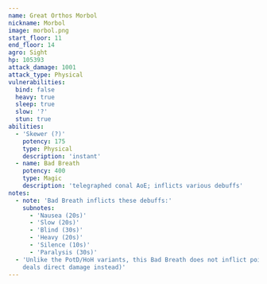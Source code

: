 ```yaml
---
name: Great Orthos Morbol
nickname: Morbol
image: morbol.png
start_floor: 11
end_floor: 14
agro: Sight
hp: 105393
attack_damage: 1001
attack_type: Physical
vulnerabilities:
  bind: false
  heavy: true
  sleep: true
  slow: '?'
  stun: true
abilities:
  - 'Skewer (?)'
    potency: 175
    type: Physical
    description: 'instant'
  - name: Bad Breath
    potency: 400
    type: Magic
    description: 'telegraphed conal AoE; inflicts various debuffs'
notes:
  - note: 'Bad Breath inflicts these debuffs:'
    subnotes:
      - 'Nausea (20s)'
      - 'Slow (20s)'
      - 'Blind (30s)'
      - 'Heavy (20s)'
      - 'Silence (10s)'
      - 'Paralysis (30s)'
  - 'Unlike the PotD/HoH variants, this Bad Breath does not inflict poison (it
    deals direct damage instead)'
---
```

